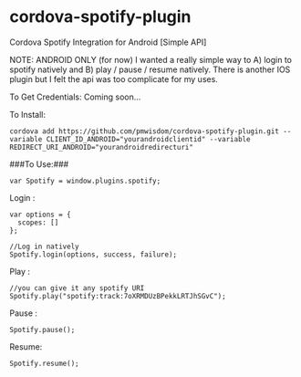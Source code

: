 # cordova-spotify-plugin
Cordova Spotify Integration for Android [Simple API]

NOTE: ANDROID ONLY (for now)
I wanted a really simple way to A) login to spotify natively and B) play / pause / resume natively. There is another IOS plugin but I felt the api was too complicate for my uses. 

To Get Credentials:
  Coming soon...

To Install: 
````
cordova add https://github.com/pmwisdom/cordova-spotify-plugin.git --variable CLIENT_ID_ANDROID="yourandroidclientid" --variable REDIRECT_URI_ANDROID="yourandroidredirecturi"
````

###To Use:###

````
var Spotify = window.plugins.spotify;
````

Login : 
````
var options = {
  scopes: []
};

//Log in natively
Spotify.login(options, success, failure);
````

Play : 
````
//you can give it any spotify URI
Spotify.play("spotify:track:7oXRMDUzBPekkLRTJhSGvC");
````

Pause : 
````
Spotify.pause();
````

Resume: 
````
Spotify.resume();
````
